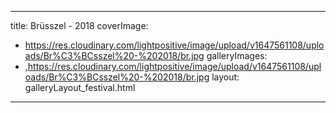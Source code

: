 
---
title: Brüsszel - 2018
coverImage:
  - https://res.cloudinary.com/lightpositive/image/upload/v1647561108/uploads/Br%C3%BCsszel%20-%202018/br.jpg
galleryImages:
   - ,https://res.cloudinary.com/lightpositive/image/upload/v1647561108/uploads/Br%C3%BCsszel%20-%202018/br.jpg
layout: galleryLayout_festival.html
---

